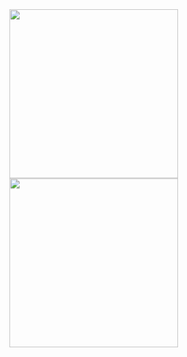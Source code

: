 <a href="https://github.com/anuraghazra/github-readme-stats">
  <img height=300 align="center" src="https://github-readme-stats-aqnqa868m-stats-projects.vercel.app/api?username=Alexalexlex&show_icons=true&show=reviews,discussions_started,discussions_answered,prs_merged,prs_merged_percentage&theme=tokyonight" />
</a>

<a href="https://github.com/anuraghazra/github-readme-stats">
  <img height=300 align="center" src="https://github-readme-stats-aqnqa868m-Alexalexlex-projects.vercel.app/api/top-langs/?username=Alexalexlex&theme=tokyonight" />
</a>
